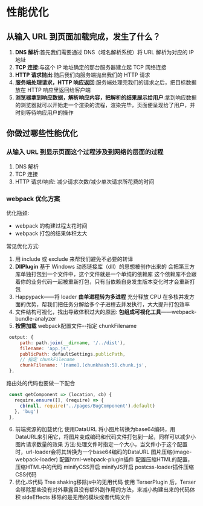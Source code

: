 # 性能优化

## 从输入 URL 到页面加载完成，发生了什么？

1. **DNS 解析**:首先我们需要通过 DNS（域名解析系统）将 URL 解析为对应的 IP 地址
2. **TCP 连接**:与这个 IP 地址确定的那台服务器建立起 TCP 网络连接
3. **HTTP 请求抛出**:随后我们向服务端抛出我们的 HTTP 请求
4. **服务端处理请求，HTTP 响应返回**:服务端处理完我们的请求之后，把目标数据放在 HTTP 响应里返回给客户端
5. **浏览器拿到响应数据，解析响应内容，把解析的结果展示给用户**:拿到响应数据的浏览器就可以开始走一个渲染的流程，渲染完毕，页面便呈现给了用户，并时刻等待响应用户的操作

## 你做过哪些性能优化

### 从输入 URL 到显示页面这个过程涉及到网络的层面的过程

1. DNS 解析
2. TCP 连接
3. HTTP 请求/响应: 减少请求次数/减少单次请求所花费的时间

### webpack 优化方案

优化瓶颈:

- webpack 的构建过程太花时间
- webpack 打包的结果体积太大

常见优化方式:

1. 用 include 或 exclude 来帮我们避免不必要的转译
2. **DllPlugin**
    基于 Windows 动态链接库（dll）的思想被创作出来的
    会把第三方库单独打包到一个文件中，这个文件就是一个单纯的依赖库
    这个依赖库不会跟着你的业务代码一起被重新打包，只有当依赖自身发生版本变化时才会重新打包
3. Happypack——将 loader **由单进程转为多进程**
   充分释放 CPU 在多核并发方面的优势，帮我们把任务分解给多个子进程去并发执行，大大提升打包效率
4. 文件结构可视化，找出导致体积过大的原因: **包组成可视化工具**——webpack-bundle-analyzer
5. **按需加载**
webpack配置文件--指定 chunkFilename

```js
 output: {
     path: path.join(__dirname, '/../dist'),
     filename: 'app.js',
     publicPath: defaultSettings.publicPath,
     // 指定 chunkFilename
     chunkFilename: '[name].[chunkhash:5].chunk.js',
 },
```

路由处的代码也要做一下配合

```js
 const getComponent => (location, cb) {
   require.ensure([], (require) => {
     cb(null, require('../pages/BugComponent').default)
   }, 'bug')
 },
```

6. 前端资源的加载优化
    使用DataURL
            将小图片转换为base64编码，用DataURL来引用它，将图片变成编码和代码文件打包到一起，同样可以减少小图片请求数量的效果
            方法:处理文件时指定一个大小，当文件小于这个配置时，url-loader会将其转换为一个base64编码的DataURL
        图片压缩(image-webpack-loader)
        配置html-webpack-plugin插件
            配置压缩HTML的配置，压缩HTML中的代码
            minifyCSS开启
            minifyJS开启
            postcss-loader插件压缩CSS代码
7. 优化JS代码
        Tree shaking移除js中的无用代码
        使用 TerserPlugin 后，Terser 会移除那些没有对外暴露且没有额外副作用的方法，来减小构建出来的代码体积
        sideEffects
            移除的是无用的模块或者代码文件

